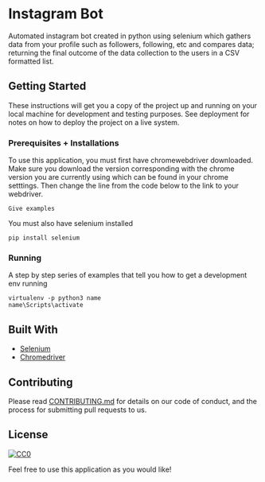 # Instagram Bot

Automated instagram bot created in python using selenium which gathers data from your profile such as followers, following, etc and compares data; returning the final outcome of the data collection to the users in a CSV formatted list.

## Getting Started

These instructions will get you a copy of the project up and running on your local machine for development and testing purposes. See deployment for notes on how to deploy the project on a live system.

### Prerequisites + Installations

To use this application, you must first have chromewebdriver downloaded. Make sure you download the version corresponding with the chrome version you are currently using which can be found in your chrome setttings. Then change the line from the code below to the link to your webdriver.

```
Give examples
```

You must also have selenium installed
```
pip install selenium
```

### Running

A step by step series of examples that tell you how to get a development env running

```
virtualenv -p python3 name
name\Scripts\activate
```

## Built With

* [Selenium](https://www.selenium.dev/)
* [Chromedriver](https://chromedriver.chromium.org/)

## Contributing

Please read [CONTRIBUTING.md](https://gist.github.com/PurpleBooth/b24679402957c63ec426) for details on our code of conduct, and the process for submitting pull requests to us.

## License

[![CC0](https://licensebuttons.net/p/zero/1.0/88x31.png)](https://creativecommons.org/publicdomain/zero/1.0/)

Feel free to use this application as you would like!
